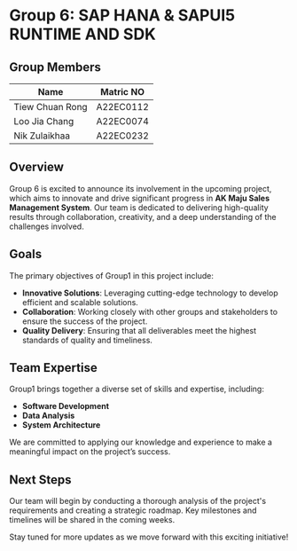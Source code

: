 # Group 6: SAP HANA & SAPUI5 RUNTIME AND SDK
## Group Members
|Name|Matric NO|
|------|------|
| Tiew Chuan Rong | A22EC0112 |
| Loo Jia Chang | A22EC0074 |
| Nik Zulaikhaa | A22EC0232 |

## Overview
Group 6 is excited to announce its involvement in the upcoming project, which aims to innovate and drive significant progress in **AK Maju Sales Management System**. Our team is dedicated to delivering high-quality results through collaboration, creativity, and a deep understanding of the challenges involved.

## Goals
The primary objectives of Group1 in this project include:
- **Innovative Solutions**: Leveraging cutting-edge technology to develop efficient and scalable solutions.
- **Collaboration**: Working closely with other groups and stakeholders to ensure the success of the project.
- **Quality Delivery**: Ensuring that all deliverables meet the highest standards of quality and timeliness.

## Team Expertise
Group1 brings together a diverse set of skills and expertise, including:
- **Software Development**
- **Data Analysis**
- **System Architecture**

We are committed to applying our knowledge and experience to make a meaningful impact on the project’s success.

## Next Steps
Our team will begin by conducting a thorough analysis of the project's requirements and creating a strategic roadmap. Key milestones and timelines will be shared in the coming weeks.

Stay tuned for more updates as we move forward with this exciting initiative!

